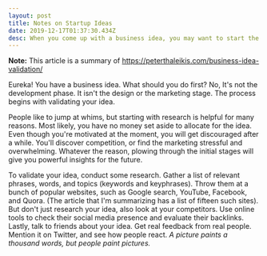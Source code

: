 ```yaml
---
layout: post
title: Notes on Startup Ideas
date: 2019-12-17T01:37:30.434Z
desc: When you come up with a business idea, you may want to start the coding immediately. However, research should be the first step.
---
```

**Note:** This article is a summary of <https://peterthaleikis.com/business-idea-validation/>

Eureka! You have a business idea. What should you do first? No, It's not the development phase. It isn't the design or the marketing stage. The process begins with validating your idea.

People like to jump at whims, but starting with research is helpful for many reasons. Most likely, you have no money set aside to allocate for the idea. Even though you're motivated at the moment, you will get discouraged after a while. You'll discover competition, or find the marketing stressful and overwhelming. Whatever the reason, plowing through the initial stages will give you powerful insights for the future.

To validate your idea, conduct some research. Gather a list of relevant phrases, words, and topics (keywords and keyphrases). Throw them at a bunch of popular websites, such as Google search, YouTube, Facebook, and Quora. (The article that I'm summarizing has a list of fifteen such sites). But don't just research your idea, also look at your competitors. Use online tools to check their social media presence and evaluate their backlinks. Lastly, talk to friends about your idea. Get real feedback from real people. Mention it on Twitter, and see how people react. *A picture paints a thousand words, but people paint pictures.*
